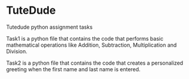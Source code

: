 # TuteDude
Tutedude python assignment tasks

Task1 is a python file that contains the code that performs basic mathematical operations like Addition, Subtraction, Multiplication and Division.

Task2 is a python file that contains the code that creates a personalized greeting when the first name and last name is entered.
